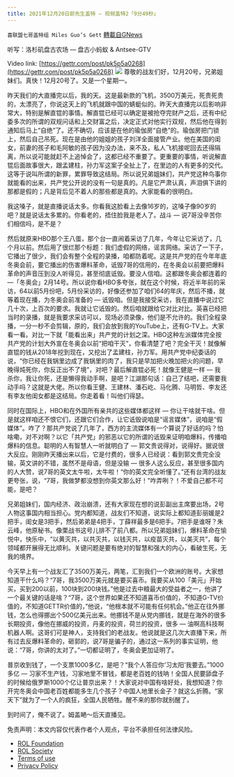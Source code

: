 ```yaml
---
title: 2021年12月20日郭先生盖特 — 视频盖特2「9分49秒」
---
```

`喜联盟七哥盖特组 Miles Guo’s Gett` [轉載自GNews](https://gnews.org/zh-hans/1776350/)

听写：洛杉矶盘古农场 — 盘古小蚂蚁 & Antsee-GTV

Video link: [https://gettr.com/post/pk5p5a0268](https://gettr.com/post/pk5p5a0268)
![](https://assets.gnews.org/wp-content/uploads/2021/12/5E2DFE0A-AAE6-4C00-B339-47052AC7C040.jpeg)
尊敬的战友们好，12月20号，兄弟姐妹们。真快！12月20号了。又是一个星期一。

昨天我们的大直播完以后，我的天。这是最新款的飞机，3500万美元，死贵死贵的，太漂亮了，你说这天上的飞机就跟中国的蜻蜓似的。昨天大直播完以后影响非常大，特别是解直锟的事情。解直锟已经可以确定是被抢夺完财产之后，还有中纪委多次的所谓的双规问话和上交财富之后，决定正式对他实行双规，然后他在得到通知后马上“自绝”了。还不确切，应该是在他的瑜伽房“自绝”的。瑜伽房把门锁上，然后自己吊死。现在是由他的姐姐的孩子刘洋全面接管产业。他在美国的闺女，前妻的孩子和毛阿敏的孩子因为没办法，来不及，私人飞机接呢回去还得隔离，所以说可能就赶不上追悼会了，这都已经不重要了。更重要的事情，听说解直锟后面故事很大，跟孟建柱，孙力军这案子全扯上了，在里边的人有更多的交代。这等于说叫所谓的新罪，累罪导致这结局。所以说兄弟姐妹们，共产党这种鸟事你就能看的出来，共产党公开说的没有一句是真的。凡是它严肃认真，声泪俱下讲的那都是假的；凡是背后见不着人的那些都是真的。大家能看的很明白。

我这嗓子，就是直播说话太多。你看我这脸看上去像16岁的，这嗓子像90岁的吧？就是说话太多累的。你看老的，捂住脸我是老人了。战斗 — 说7哥没辛苦你们相信吗，是不是？

然后就原来HBO那个王八蛋，那个台一直闹着采访了几年，今年让它采访了，几个月以前。然后用了很烂那个标题：我们虚假的网络，谣言网络。采访了一下子，它播出了很少，我们会有整个全程的录播，咱都防着呢。这是共产党的在今年年底冬奥会前，要它播出的伤害爆料革命，诋毁7哥的信用的，在冬奥会以前要把爆料革命的声音压到没人听得见，甚至彻底诋毁。要没人信咱。这都跟冬奥会都连着的 —「冬奥会」2月14号。所以说你看HBO多夸张，就在这个时候，将近半年前的采访，64以前5月份吧，5月份采访的，好像还参加了咱们64的年庆，然后不播，就等着现在播，为冬奥会前准备的 — 诋毁咱。但是我接受采访，我在直播中说过它几十次，上百次的要求。我就让它诋毁的。然后咱就跟给它对比对比。英喜已经把当时的录播，就是我要求采访可以，现场必须录像，他们是不允许的。我们全程录播，一分一秒不会剪辑，原的，我们会放到我的YouTube上，还有G-TV上。大家看一看。对比一下就「能看出来」共产党的计划之深。HBO这种左派媒体完全按共产党的计划大外宣在冬奥会以前“把咱干灭”，你看清楚了吧？完全干灭！就像解直锟的钱从2018年挖到现在，又挖出了孟建柱，孙力军。用共产党中纪委话的说，“你已经在我锅里边成了我锅里的肉了，我只是早加把火晚加把火的问题，早晚得炖死你，你反正出不了境”，对吧？最后解直锟必死！就像王健是一样 — 我杀你，我让你死，还是懒得我动手啊，是吧？江湖那句话：自己了结吧，还需要我动手吗？这就是大佬。所以你看王健、王建林、潘石屹、马化腾、马明哲、李友还有李友他闺女都是这结局。你走着看！叫他们得瑟。

同时在国际上，HBO和在外国所有亲共的这些媒体都这样 — 你让干啥就干啥。但是就这样咱还不恨它们，还跟它们合作，让它诋毁说咱是“谣言媒体”，说咱是“假媒体”。咋了？那共产党说了几年了，西方的主流媒体有一个算说了好话的吗？怕啥嘞，对不对啊？以它「共产党」的邪恶以它的所谓的诋毁来证明咱爆料，传播咱爆料的信息。聪明的人有智慧人一听就明白了 — 郭文贵说得对，说得好。据说很大反应。刚刚昨天播出来以后，它是付费的，很多人已经说：看到郭文贵完全没输，英文讲的不错，虽然不是母语，但是没输 — 很多人这么反应，甚至很多国内的人大赞，说7哥的英文太牛啦，太牛啦！“你的英文完全听懂了。”还有台湾的战友更夸张，说，“7哥，我做梦都没想到你英文那么好！”咋弄咧？！不爱自己都不可能，是吧？

兄弟姐妹们，国内经济、政治崩溃，还有大家现在想的说彭副出主席要出场，2号人物这事国内相当担心。党内都知道，战友们不知道，说实际上都知道彭丽媛是2把手，闺女是3把手，然后弟弟是4把手，丁薛祥最多是6把手。7把手是谁呀？朱云峰，他原秘书。像栗战书这号儿排不了前八都。所以兄弟姐妹们，爆料革命在愉悦中，快乐中，“以黄灭共，以共灭共，以钱灭共，以疫苗灭共，以美灭共”，每个领域都开展得无比顺利。关键问题是要有绝对的智慧和强大的内心，看破生死，无我的境界。

今天早上有一个战友汇了3500万美元，两笔，汇到我们一个欧洲的账号。大家想知道干什么吗？“7哥，我3500万美元就是要买喜币。我要买从100「美元」开始买，买到200以前，100块到200块钱。”他是过去中粮最大的受益者之一，他讲了一个最关键的话是啥？“7哥，这个世界如果还不知道喜币价值的，不知道G-TV价值的，不知道GETTR价值的，”他说，“他根本就不可能有任何机会。”他正在往外挪钱，怎么也得挪出个500亿美元出来。他挪钱不是从党内挪钱，就是在海外的很多长期投资，像他在挪威的投资，丹麦的投资，荷兰的投资，很多 — 油啊高科技啊机器人啊。这哥们可是神人，支持我们的老战友。他说就是这几次大直播下来，所有过去反爆料革命的，砸郭的，说7哥是骗子的，通过这一系列的事实证明，他说：“7哥，你讲的太对了。”一切都证明了，冬奥会更加证明了。

普京收到钱了，一个支票1000多亿，是吧？“我个人答应你‘习太阳’我要去。”1000多亿 — 习家不生产钱，习家地里不冒钱，都是老百姓的钱呐！全国人民要舔盘子的时候给俄罗斯1000个亿让普京出来？！大家说对中国有啥好处，我想知道？你开完冬奥会中国老百姓都能多生几个孩子？中国人地里长金子？就这么折腾。“家天下”就为了一个人的疯狂，全国人民牺牲。醒不来的那你就别醒了。

到时间了，俺不说了。姆盖嗮～后天直播见。

 

免责声明：本文内容仅代表作者个人观点，平台不承担任何法律风险。

- [ROL Foundation](https://rolfoundation.org/)
- [ROL Society](https://rolsociety.org/)
- [Terms of use](https://gnews.org/terms-of-use-3/)
- [Privacy Policy](https://gnews.org/privacy-policy/)
